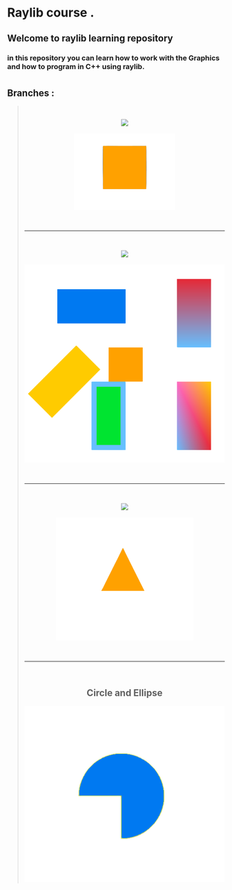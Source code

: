 # Raylib course .
## Welcome to raylib learning repository
### in this repository you can learn how to work with the Graphics and how to program in C++ using raylib.
#
## Branches :
> <br>
> <div align="center">
>
> [![](https://img.shields.io/badge/Hello_Raylib-gray?&logo=github&label=glULTRA&color=important)](https://github.com/glULTRA/LearnRaylib/tree/1-Hello-Raylib)
> 
> </div>
> <p align="center">
>   <img src="https://github.com/glULTRA/LearnRaylib/blob/z-Course-Resources/course_res/images/1.png">
> </p>
> <br> <hr> <br>
> <div align="center">
>
> [![](https://img.shields.io/badge/Rectangle-gray?logo=github&label=glULTRA&color=important)](https://github.com/glULTRA/LearnRaylib/tree/1-Rectangle)
> 
> </div>
> <p align="center">
>   <img src="https://github.com/glULTRA/LearnRaylib/blob/z-Course-Resources/course_res/images/1-2.png">
> </p>
> <br> <hr> <br>
> <div align="center">
>
> [![](https://img.shields.io/badge/Triangle-gray/?logo=github&label=glULTRA&color=important)](https://github.com/glULTRA/LearnRaylib/tree/1-Rectangle)
> 
> </div>
> <p align="center">
>   <img src="https://github.com/glULTRA/LearnRaylib/blob/z-Course-Resources/course_res/images/2.png">
> </p>
> <br> <hr> <br>
> <h2 align="center"> Circle and Ellipse </h1>
> <p align="center">
>   <img src="https://github.com/glULTRA/LearnRaylib/blob/z-Course-Resources/course_res/images/3.png">
> </p>